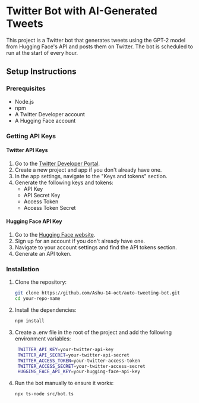 # Twitter Bot with AI-Generated Tweets

This project is a Twitter bot that generates tweets using the GPT-2 model from Hugging Face's API and posts them on Twitter. The bot is scheduled to run at the start of every hour.

## Setup Instructions

### Prerequisites

- Node.js
- npm
- A Twitter Developer account
- A Hugging Face account

### Getting API Keys

#### Twitter API Keys

1. Go to the [Twitter Developer Portal](https://developer.twitter.com/en/portal/dashboard).
2. Create a new project and app if you don't already have one.
3. In the app settings, navigate to the "Keys and tokens" section.
4. Generate the following keys and tokens:
   - API Key
   - API Secret Key
   - Access Token
   - Access Token Secret

#### Hugging Face API Key

1. Go to the [Hugging Face website](https://huggingface.co/).
2. Sign up for an account if you don't already have one.
3. Navigate to your account settings and find the API tokens section.
4. Generate an API token.

### Installation

1. Clone the repository:

   ```bash
   git clone https://github.com/Ashu-14-oct/auto-tweeting-bot.git
   cd your-repo-name
   ```
2. Install the dependencies:
   ```bash
   npm install
   ```
3. Create a .env file in the root of the project and add the following environment variables:
   ```bash
    TWITTER_API_KEY=your-twitter-api-key
    TWITTER_API_SECRET=your-twitter-api-secret
    TWITTER_ACCESS_TOKEN=your-twitter-access-token
    TWITTER_ACCESS_SECRET=your-twitter-access-secret
    HUGGING_FACE_API_KEY=your-hugging-face-api-key
   ```

4. Run the bot manually to ensure it works:
   ```bash
   npx ts-node src/bot.ts
   ```